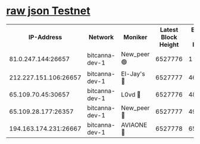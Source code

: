 [raw json Testnet](https://rpc-check.bcat.stavr.tech/bcat/rpc-bcat-result.json)
=


<table><tr><th>IP-Address</th><th>Network</th><th>Moniker</th><th>Latest Block Height</th><th>Earliest Block Height</th><th>Catching Up</th><th>Tx Index</th><th>Voting Power</th><th>Scan Time</th></tr><tr><td>81.0.247.144:26657</td><td>bitcanna-dev-1</td><td>New_peer 🟢</td><td>6527776</td><td>1</td><td>False</td><td>on</td><td>0</td><td>2024-02-20T14:04:30.683312062UTC</td></tr><tr><td>212.227.151.106:26657</td><td>bitcanna-dev-1</td><td>El-Jay's 🔴</td><td>6527777</td><td>4670391</td><td>False</td><td>on</td><td>2218164</td><td>2024-02-20T14:04:37.563575873UTC</td></tr><tr><td>65.109.70.45:30657</td><td>bitcanna-dev-1</td><td>L0vd 🔴</td><td>6527776</td><td>4828155</td><td>False</td><td>on</td><td>307920</td><td>2024-02-20T14:04:31.123133684UTC</td></tr><tr><td>65.109.28.177:26357</td><td>bitcanna-dev-1</td><td>New_peer 🔴</td><td>6527777</td><td>4952911</td><td>False</td><td>on</td><td>2237067</td><td>2024-02-20T14:04:37.979576055UTC</td></tr><tr><td>194.163.174.231:26667</td><td>bitcanna-dev-1</td><td>AVIAONE 🔴</td><td>6527778</td><td>6518731</td><td>False</td><td>on</td><td>1949865</td><td>2024-02-20T14:04:42.439241430UTC</td></tr></table>
